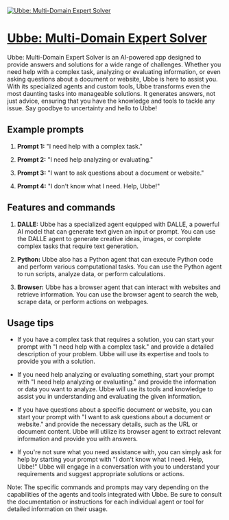 [![Ubbe: Multi-Domain Expert Solver](https://files.oaiusercontent.com/file-PVHlEp5DUKRFmwdibSQkum3x?se=2123-10-17T15%3A55%3A24Z&sp=r&sv=2021-08-06&sr=b&rscc=max-age%3D31536000%2C%20immutable&rscd=attachment%3B%20filename%3Ddb5f01a6-429f-4e02-bdcb-7b01dc41618f.png&sig=vd9xKZZqeoSASFeorwmUr6yfXhOwlBPYaj%2B76%2B/Or9A%3D)](https://chat.openai.com/g/g-OSgfhqq0N-ubbe-multi-domain-expert-solver)

# [Ubbe: Multi-Domain Expert Solver](https://chat.openai.com/g/g-OSgfhqq0N-ubbe-multi-domain-expert-solver)

Ubbe: Multi-Domain Expert Solver is an AI-powered app designed to provide answers and solutions for a wide range of challenges. Whether you need help with a complex task, analyzing or evaluating information, or even asking questions about a document or website, Ubbe is here to assist you. With its specialized agents and custom tools, Ubbe transforms even the most daunting tasks into manageable solutions. It generates answers, not just advice, ensuring that you have the knowledge and tools to tackle any issue. Say goodbye to uncertainty and hello to Ubbe!

## Example prompts

1. **Prompt 1:** "I need help with a complex task."

2. **Prompt 2:** "I need help analyzing or evaluating."

3. **Prompt 3:** "I want to ask questions about a document or website."

4. **Prompt 4:** "I don't know what I need. Help, Ubbe!"

## Features and commands

1. **DALLE:** Ubbe has a specialized agent equipped with DALLE, a powerful AI model that can generate text given an input or prompt. You can use the DALLE agent to generate creative ideas, images, or complete complex tasks that require text generation.

2. **Python:** Ubbe also has a Python agent that can execute Python code and perform various computational tasks. You can use the Python agent to run scripts, analyze data, or perform calculations.

3. **Browser:** Ubbe has a browser agent that can interact with websites and retrieve information. You can use the browser agent to search the web, scrape data, or perform actions on webpages.

## Usage tips

- If you have a complex task that requires a solution, you can start your prompt with "I need help with a complex task." and provide a detailed description of your problem. Ubbe will use its expertise and tools to provide you with a solution.

- If you need help analyzing or evaluating something, start your prompt with "I need help analyzing or evaluating." and provide the information or data you want to analyze. Ubbe will use its tools and knowledge to assist you in understanding and evaluating the given information.

- If you have questions about a specific document or website, you can start your prompt with "I want to ask questions about a document or website." and provide the necessary details, such as the URL or document content. Ubbe will utilize its browser agent to extract relevant information and provide you with answers.

- If you're not sure what you need assistance with, you can simply ask for help by starting your prompt with "I don't know what I need. Help, Ubbe!" Ubbe will engage in a conversation with you to understand your requirements and suggest appropriate solutions or actions.

Note: The specific commands and prompts may vary depending on the capabilities of the agents and tools integrated with Ubbe. Be sure to consult the documentation or instructions for each individual agent or tool for detailed information on their usage.